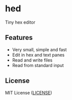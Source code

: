 # hed
Tiny hex editor

## Features

- Very small, simple and fast
- Edit in hex and text panes
- Read and write files
- Read from standard input

## License

MIT License ([LICENSE](https://github.com/ricardo-massaro/hed/blob/master/LICENSE))
